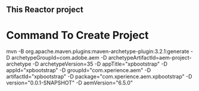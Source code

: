 ## This Reactor project

# Command To Create Project 

mvn -B org.apache.maven.plugins:maven-archetype-plugin:3.2.1:generate -D archetypeGroupId=com.adobe.aem -D archetypeArtifactId=aem-project-archetype -D archetypeVersion=35 -D appTitle="xpbootstrap" -D appId="xpbootstrap" -D groupId="com.xperience.aem" -D artifactId="xpbootstrap" -D package="com.xperience.aem.xpbootstrap" -D version="0.0.1-SNAPSHOT" -D aemVersion="6.5.0"
